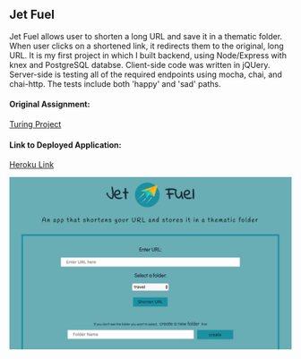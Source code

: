 ## Jet Fuel

Jet Fuel allows user to shorten a long URL and save it in a thematic folder. When user clicks on a shortened link, it redirects them to the original, long URL.
It is my first project in which I built backend, using Node/Express with knex and PostgreSQL databse.
Client-side code was written in jQUery.
Server-side is testing all of the required endpoints using mocha, chai, and chai-http. The tests include both 'happy' and 'sad' paths.


#### Original Assignment: 
[Turing Project](http://frontend.turing.io/projects/jet-fuel.html)

#### Link to Deployed Application: 
[Heroku Link](https://justyna-jet-fuel.herokuapp.com)

![App screenshot](screenshots/jet-fuel.png)



